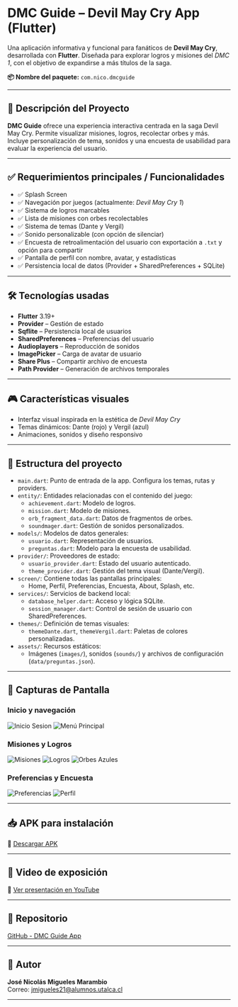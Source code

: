 # DMC Guide – Devil May Cry App (Flutter)

Una aplicación informativa y funcional para fanáticos de **Devil May Cry**, desarrollada con **Flutter**. Diseñada para explorar logros y misiones del *DMC 1*, con el objetivo de expandirse a más títulos de la saga.  

**📦 Nombre del paquete:** `com.nico.dmcguide`

---

## 📌 Descripción del Proyecto

**DMC Guide** ofrece una experiencia interactiva centrada en la saga Devil May Cry. Permite visualizar misiones, logros, recolectar orbes y más. Incluye personalización de tema, sonidos y una encuesta de usabilidad para evaluar la experiencia del usuario.

---

## ✅ Requerimientos principales / Funcionalidades

- ✅ Splash Screen
- ✅ Navegación por juegos (actualmente: *Devil May Cry 1*)
- ✅ Sistema de logros marcables
- ✅ Lista de misiones con orbes recolectables
- ✅ Sistema de temas (Dante y Vergil)
- ✅ Sonido personalizable (con opción de silenciar)
- ✅ Encuesta de retroalimentación del usuario con exportación a `.txt` y opción para compartir
- ✅ Pantalla de perfil con nombre, avatar, y estadísticas
- ✅ Persistencia local de datos (Provider + SharedPreferences + SQLite)

---

## 🛠 Tecnologías usadas

- **Flutter** 3.19+
- **Provider** – Gestión de estado
- **Sqflite** – Persistencia local de usuarios
- **SharedPreferences** – Preferencias del usuario
- **Audioplayers** – Reproducción de sonidos
- **ImagePicker** – Carga de avatar de usuario
- **Share Plus** – Compartir archivo de encuesta
- **Path Provider** – Generación de archivos temporales

---

## 🎮 Características visuales

- Interfaz visual inspirada en la estética de *Devil May Cry*
- Temas dinámicos: Dante (rojo) y Vergil (azul)
- Animaciones, sonidos y diseño responsivo

---

## 📂 Estructura del proyecto

- `main.dart`: Punto de entrada de la app. Configura los temas, rutas y providers.
- `entity/`: Entidades relacionadas con el contenido del juego:
  - `achievement.dart`: Modelo de logros.
  - `mission.dart`: Modelo de misiones.
  - `orb_fragment_data.dart`: Datos de fragmentos de orbes.
  - `soundmager.dart`: Gestión de sonidos personalizados.
- `models/`: Modelos de datos generales:
  - `usuario.dart`: Representación de usuarios.
  - `preguntas.dart`: Modelo para la encuesta de usabilidad.
- `provider/`: Proveedores de estado:
  - `usuario_provider.dart`: Estado del usuario autenticado.
  - `theme_provider.dart`: Gestión del tema visual (Dante/Vergil).
- `screen/`: Contiene todas las pantallas principales:
  - Home, Perfil, Preferencias, Encuesta, About, Splash, etc.
- `services/`: Servicios de backend local:
  - `database_helper.dart`: Acceso y lógica SQLite.
  - `session_manager.dart`: Control de sesión de usuario con SharedPreferences.
- `themes/`: Definición de temas visuales:
  - `themeDante.dart`, `themeVergil.dart`: Paletas de colores personalizadas.
- `assets/`: Recursos estáticos:
  - Imágenes (`images/`), sonidos (`sounds/`) y archivos de configuración (`data/preguntas.json`).

---

## 📸 Capturas de Pantalla

### Inicio y navegación
![Inicio Sesion](project_application/screenshoots/login.png)
![Menú Principal](project_application/screenshoots/home.png)

### Misiones y Logros
![Misiones](project_application/screenshoots/misiones.png)
![Logros](project_application/screenshoots/logros.png)
![Orbes Azules](project_application/screenshoots/orbes.png)

### Preferencias y Encuesta
![Preferencias](project_application/screenshoots/preferencias.png)
![Perfil](project_application/screenshoots/perfil.png)

---

## 📥 APK para instalación

🔗 [Descargar APK](https://drive.google.com/file/d/1AFG8PWYT90bUrTn9uhv-VOcT5_SUkfLl/view?usp=sharing)  

---

## 🎥 Video de exposición

🔗 [Ver presentación en YouTube](https://youtu.be/ucFcMiCPdOE)  

---

## 🔗 Repositorio

[GitHub - DMC Guide App](https://github.com/Alastor1002/DMC-Guide-App/tree/main/project_application)

---

## 💬 Autor

**José Nicolás Migueles Marambio**  
Correo: jmigueles21@alumnos.utalca.cl

---

